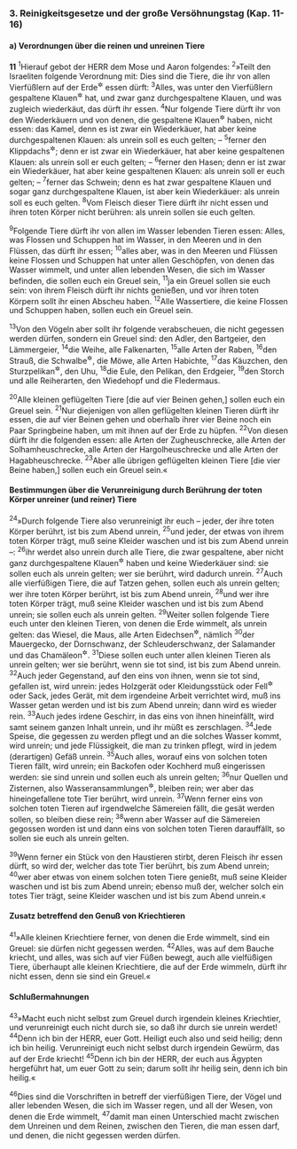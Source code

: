 ### 3. Reinigkeitsgesetze und der große Versöhnungstag (Kap. 11-16)

#### a) Verordnungen über die reinen und unreinen Tiere

__11__
<sup>1</sup>Hierauf gebot der HERR dem Mose und Aaron folgendes:
<sup>2</sup>»Teilt den Israeliten folgende Verordnung mit: Dies sind die Tiere, die ihr von allen Vierfüßlern auf der Erde<sup title="= größeren Landtieren">&#x2732;</sup> essen dürft:
<sup>3</sup>Alles, was unter den Vierfüßlern gespaltene Klauen<sup title="oder: Hufe">&#x2732;</sup> hat, und zwar ganz durchgespaltene Klauen, und was zugleich wiederkäut, das dürft ihr essen.
<sup>4</sup>Nur folgende Tiere dürft ihr von den Wiederkäuern und von denen, die gespaltene Klauen<sup title="oder: Hufe">&#x2732;</sup> haben, nicht essen: das Kamel, denn es ist zwar ein Wiederkäuer, hat aber keine durchgespaltenen Klauen: als unrein soll es euch gelten; –
<sup>5</sup>ferner den Klippdachs<sup title="vgl. Psalm 104,18">&#x2732;</sup>; denn er ist zwar ein Wiederkäuer, hat aber keine gespaltenen Klauen: als unrein soll er euch gelten; –
<sup>6</sup>ferner den Hasen; denn er ist zwar ein Wiederkäuer, hat aber keine gespaltenen Klauen: als unrein soll er euch gelten; –
<sup>7</sup>ferner das Schwein; denn es hat zwar gespaltene Klauen und sogar ganz durchgespaltene Klauen, ist aber kein Wiederkäuer: als unrein soll es euch gelten.
<sup>8</sup>Vom Fleisch dieser Tiere dürft ihr nicht essen und ihren toten Körper nicht berühren: als unrein sollen sie euch gelten.

<sup>9</sup>Folgende Tiere dürft ihr von allen im Wasser lebenden Tieren essen: Alles, was Flossen und Schuppen hat im Wasser, in den Meeren und in den Flüssen, das dürft ihr essen;
<sup>10</sup>alles aber, was in den Meeren und Flüssen keine Flossen und Schuppen hat unter allen Geschöpfen, von denen das Wasser wimmelt, und unter allen lebenden Wesen, die sich im Wasser befinden, die sollen euch ein Greuel sein,
<sup>11</sup>ja ein Greuel sollen sie euch sein: von ihrem Fleisch dürft ihr nichts genießen, und vor ihren toten Körpern sollt ihr einen Abscheu haben.
<sup>12</sup>Alle Wassertiere, die keine Flossen und Schuppen haben, sollen euch ein Greuel sein.

<sup>13</sup>Von den Vögeln aber sollt ihr folgende verabscheuen, die nicht gegessen werden dürfen, sondern ein Greuel sind: den Adler, den Bartgeier, den Lämmergeier,
<sup>14</sup>die Weihe, alle Falkenarten,
<sup>15</sup>alle Arten der Raben,
<sup>16</sup>den Strauß, die Schwalbe<sup title="oder: den Kuckuck?">&#x2732;</sup>, die Möwe, alle Arten Habichte,
<sup>17</sup>das Käuzchen, den Sturzpelikan<sup title="oder: den Kormoran">&#x2732;</sup>, den Uhu,
<sup>18</sup>die Eule, den Pelikan, den Erdgeier,
<sup>19</sup>den Storch und alle Reiherarten, den Wiedehopf und die Fledermaus.

<sup>20</sup>Alle kleinen geflügelten Tiere [die auf vier Beinen gehen,] sollen euch ein Greuel sein.
<sup>21</sup>Nur diejenigen von allen geflügelten kleinen Tieren dürft ihr essen, die auf vier Beinen gehen und oberhalb ihrer vier Beine noch ein Paar Springbeine haben, um mit ihnen auf der Erde zu hüpfen.
<sup>22</sup>Von diesen dürft ihr die folgenden essen: alle Arten der Zugheuschrecke, alle Arten der Solhamheuschrecke, alle Arten der Hargolheuschrecke und alle Arten der Hagabheuschrecke.
<sup>23</sup>Aber alle übrigen geflügelten kleinen Tiere [die vier Beine haben,] sollen euch ein Greuel sein.«

#### Bestimmungen über die Verunreinigung durch Berührung der toten Körper unreiner (und reiner) Tiere

<sup>24</sup>»Durch folgende Tiere also verunreinigt ihr euch – jeder, der ihre toten Körper berührt, ist bis zum Abend unrein,
<sup>25</sup>und jeder, der etwas von ihrem toten Körper trägt, muß seine Kleider waschen und ist bis zum Abend unrein –:
<sup>26</sup>ihr werdet also unrein durch alle Tiere, die zwar gespaltene, aber nicht ganz durchgespaltene Klauen<sup title="oder: Hufe">&#x2732;</sup> haben und keine Wiederkäuer sind: sie sollen euch als unrein gelten; wer sie berührt, wird dadurch unrein.
<sup>27</sup>Auch alle vierfüßigen Tiere, die auf Tatzen gehen, sollen euch als unrein gelten; wer ihre toten Körper berührt, ist bis zum Abend unrein,
<sup>28</sup>und wer ihre toten Körper trägt, muß seine Kleider waschen und ist bis zum Abend unrein; sie sollen euch als unrein gelten.
<sup>29</sup>Weiter sollen folgende Tiere euch unter den kleinen Tieren, von denen die Erde wimmelt, als unrein gelten: das Wiesel, die Maus, alle Arten Eidechsen<sup title="oder: Kröten">&#x2732;</sup>, nämlich
<sup>30</sup>der Mauergecko, der Dornschwanz, der Schleuderschwanz, der Salamander und das Chamäleon<sup title="oder: der Feuermolch">&#x2732;</sup>.
<sup>31</sup>Diese sollen euch unter allen kleinen Tieren als unrein gelten; wer sie berührt, wenn sie tot sind, ist bis zum Abend unrein.
<sup>32</sup>Auch jeder Gegenstand, auf den eins von ihnen, wenn sie tot sind, gefallen ist, wird unrein: jedes Holzgerät oder Kleidungsstück oder Fell<sup title="= Leder">&#x2732;</sup> oder Sack, jedes Gerät, mit dem irgendeine Arbeit verrichtet wird, muß ins Wasser getan werden und ist bis zum Abend unrein; dann wird es wieder rein.
<sup>33</sup>Auch jedes irdene Geschirr, in das eins von ihnen hineinfällt, wird samt seinem ganzen Inhalt unrein, und ihr müßt es zerschlagen.
<sup>34</sup>Jede Speise, die gegessen zu werden pflegt und an die solches Wasser kommt, wird unrein; und jede Flüssigkeit, die man zu trinken pflegt, wird in jedem (derartigen) Gefäß unrein.
<sup>35</sup>Auch alles, worauf eins von solchen toten Tieren fällt, wird unrein; ein Backofen oder Kochherd muß eingerissen werden: sie sind unrein und sollen euch als unrein gelten;
<sup>36</sup>nur Quellen und Zisternen, also Wasseransammlungen<sup title="oder: Wasserbehälter">&#x2732;</sup>, bleiben rein; wer aber das hineingefallene tote Tier berührt, wird unrein.
<sup>37</sup>Wenn ferner eins von solchen toten Tieren auf irgendwelche Sämereien fällt, die gesät werden sollen, so bleiben diese rein;
<sup>38</sup>wenn aber Wasser auf die Sämereien gegossen worden ist und dann eins von solchen toten Tieren darauffällt, so sollen sie euch als unrein gelten.

<sup>39</sup>Wenn ferner ein Stück von den Haustieren stirbt, deren Fleisch ihr essen dürft, so wird der, welcher das tote Tier berührt, bis zum Abend unrein;
<sup>40</sup>wer aber etwas von einem solchen toten Tiere genießt, muß seine Kleider waschen und ist bis zum Abend unrein; ebenso muß der, welcher solch ein totes Tier trägt, seine Kleider waschen und ist bis zum Abend unrein.«

#### Zusatz betreffend den Genuß von Kriechtieren

<sup>41</sup>»Alle kleinen Kriechtiere ferner, von denen die Erde wimmelt, sind ein Greuel: sie dürfen nicht gegessen werden.
<sup>42</sup>Alles, was auf dem Bauche kriecht, und alles, was sich auf vier Füßen bewegt, auch alle vielfüßigen Tiere, überhaupt alle kleinen Kriechtiere, die auf der Erde wimmeln, dürft ihr nicht essen, denn sie sind ein Greuel.«

#### Schlußermahnungen

<sup>43</sup>»Macht euch nicht selbst zum Greuel durch irgendein kleines Kriechtier, und verunreinigt euch nicht durch sie, so daß ihr durch sie unrein werdet!
<sup>44</sup>Denn ich bin der HERR, euer Gott. Heiligt euch also und seid heilig; denn ich bin heilig. Verunreinigt euch nicht selbst durch irgendein Gewürm, das auf der Erde kriecht!
<sup>45</sup>Denn ich bin der HERR, der euch aus Ägypten hergeführt hat, um euer Gott zu sein; darum sollt ihr heilig sein, denn ich bin heilig.«

<sup>46</sup>Dies sind die Vorschriften in betreff der vierfüßigen Tiere, der Vögel und aller lebenden Wesen, die sich im Wasser regen, und all der Wesen, von denen die Erde wimmelt,
<sup>47</sup>damit man einen Unterschied macht zwischen dem Unreinen und dem Reinen, zwischen den Tieren, die man essen darf, und denen, die nicht gegessen werden dürfen.
